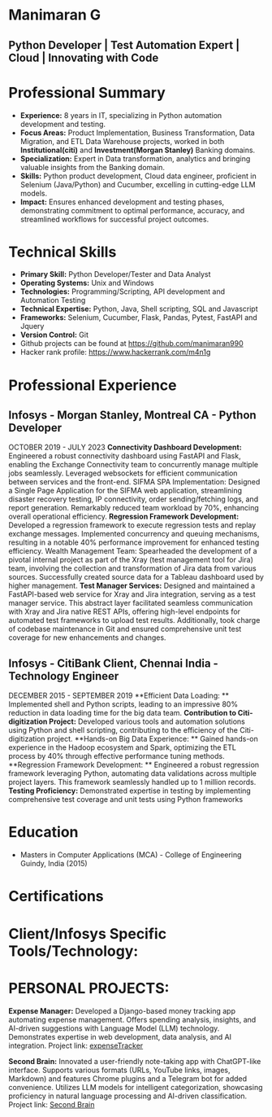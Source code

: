 # Manimaran G
## Python Developer | Test Automation Expert | Cloud | Innovating with Code

# Professional Summary

- **Experience:** 8 years in IT, specializing in Python automation development and testing.
- **Focus Areas:** Product Implementation, Business Transformation, Data Migration, and ETL Data Warehouse projects, worked in both **Institutional(citi)** and **Investment(Morgan Stanley)** Banking domains.
- **Specialization:** Expert in Data transformation, analytics and bringing valuable insights from the Banking domain.
- **Skills:** Python product development, Cloud data engineer, proficient in Selenium (Java/Python) and Cucumber, excelling in cutting-edge LLM models.
- **Impact:** Ensures enhanced development and testing phases, demonstrating commitment to optimal performance, accuracy, and streamlined workflows for successful project outcomes.

# Technical Skills

- **Primary Skill:** Python Developer/Tester and Data Analyst
- **Operating Systems:** Unix and Windows
- **Technologies:** Programming/Scripting, API development and Automation Testing 
- **Technical Expertise:** Python, Java, Shell scripting, SQL and Javascript
- **Frameworks:** Selenium, Cucumber,  Flask, Pandas, Pytest, FastAPI and Jquery
- **Version Control:** Git
- Github projects can be found at https://github.com/manimaran990
- Hacker rank profile: https://www.hackerrank.com/m4n1g

# Professional Experience

## Infosys - Morgan Stanley, Montreal CA - Python Developer
OCTOBER 2019 - JULY 2023
**Connectivity Dashboard Development:** Engineered a robust connectivity dashboard using FastAPI and Flask, enabling the Exchange Connectivity team to concurrently manage multiple jobs seamlessly. Leveraged websockets for efficient communication between services and the front-end.
SIFMA SPA Implementation: Designed a Single Page Application for the SIFMA web application, streamlining disaster recovery testing, IP connectivity, order sending/fetching logs, and report generation. Remarkably reduced team workload by 70%, enhancing overall operational efficiency.
**Regression Framework Development:** Developed a regression framework to execute regression tests and replay exchange messages. Implemented concurrency and queuing mechanisms, resulting in a notable 40% performance improvement for enhanced testing efficiency.
Wealth Management Team: Spearheaded the development of a pivotal internal project as part of the Xray (test management tool for Jira) team, involving the collection and transformation of Jira data from various sources. Successfully created source data for a Tableau dashboard used by higher management.
**Test Manager Services:** Designed and maintained a FastAPI-based web service for Xray and Jira integration, serving as a test manager service. This abstract layer facilitated seamless communication with Xray and Jira native REST APIs, offering high-level endpoints for automated test frameworks to upload test results. Additionally, took charge of codebase maintenance in Git and ensured comprehensive unit test coverage for new enhancements and changes.

## Infosys - CitiBank Client, Chennai India - Technology Engineer
DECEMBER 2015 - SEPTEMBER  2019
**Efficient Data Loading: ** Implemented shell and Python scripts, leading to an impressive 80% reduction in data loading time for the big data team.
**Contribution to Citi-digitization Project:** Developed various tools and automation solutions using Python and shell scripting, contributing to the efficiency of the Citi-digitization project.
**Hands-on Big Data Experience: ** Gained hands-on experience in the Hadoop ecosystem and Spark, optimizing the ETL process by 40% through effective performance tuning methods.
**Regression Framework Development: ** Engineered a robust regression framework leveraging Python, automating data validations across multiple project layers. This framework seamlessly handled up to 1 million records.
**Testing Proficiency:** Demonstrated expertise in testing by implementing comprehensive test coverage and unit tests using Python frameworks

# Education

- Masters in Computer Applications (MCA) - College of Engineering Guindy, India (2015)

# Certifications

<div data-iframe-width="150" data-iframe-height="270" data-share-badge-id="42212cde-2a66-49d1-bc36-db7ce86a8d71" data-share-badge-host="https://www.credly.com"></div><script type="text/javascript" async src="//cdn.credly.com/assets/utilities/embed.js"></script>

# Client/Infosys Specific Tools/Technology:

# PERSONAL PROJECTS:
**Expense Manager:**
Developed a Django-based money tracking app automating expense management. Offers spending analysis, insights, and AI-driven suggestions with Language Model (LLM) technology. Demonstrates expertise in web development, data analysis, and AI integration.
Project link: [expenseTracker](https://github.com/manimaran990/expenseTracker)

**Second Brain:** 
Innovated a user-friendly note-taking app with ChatGPT-like interface.
Supports various formats (URLs, YouTube links, images, Markdown) and features Chrome plugins and a Telegram bot for added convenience.
Utilizes LLM models for intelligent categorization, showcasing proficiency in natural language processing and AI-driven classification.
Project link: [Second Brain](https://github.com/manimaran990/secondBrain)

